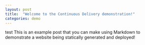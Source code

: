 ```yaml
---
layout: post
title:  "Welcome to the Continuous Delivery demonstration!"
categories: demo
---
```


test
This is an example post that you can make using Markdown to demonstrate a website being statically generated and deployed!
